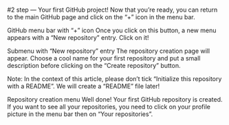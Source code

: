 ####
#2 step — Your first GitHub project!
Now that you’re ready, you can return to the main GitHub page and click on the “+” icon in the menu bar.


GitHub menu bar with “+” icon
Once you click on this button, a new menu appears with a “New repository” entry. Click on it!


Submenu with “New repository” entry
The repository creation page will appear. Choose a cool name for your first repository and put a small description before clicking on the “Create repository” button.

Note: In the context of this article, please don’t tick “Initialize this repository with a README”. We will create a “README” file later!

Repository creation menu
Well done! Your first GitHub repository is created. If you want to see all your repositories, you need to click on your profile picture in the menu bar then on “Your repositories”.

